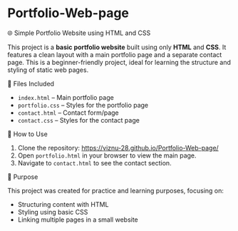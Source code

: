 # Portfolio-Web-page
 🌐 Simple Portfolio Website using HTML and CSS

This project is a **basic portfolio website** built using only **HTML** and **CSS**. It features a clean layout with a main portfolio page and a separate contact page. This is a beginner-friendly project, ideal for learning the structure and styling of static web pages.


📁 Files Included

* `index.html` – Main portfolio page
* `portfolio.css` – Styles for the portfolio page
* `contact.html` – Contact form/page
* `contact.css` – Styles for the contact page


🚀 How to Use

1. Clone the repository:
  https://viznu-28.github.io/Portfolio-Web-page/
2. Open `portfolio.html` in your browser to view the main page.
3. Navigate to `contact.html` to see the contact section.

🎯 Purpose

This project was created for practice and learning purposes, focusing on:

* Structuring content with HTML
* Styling using basic CSS
* Linking multiple pages in a small website
